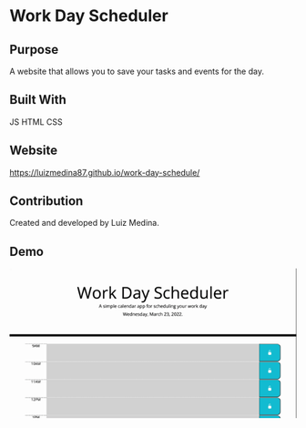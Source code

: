 # Work Day Scheduler

## Purpose
A website that allows you to save your tasks and events for the day.

## Built With
JS
HTML
CSS

## Website
https://luizmedina87.github.io/work-day-schedule/

## Contribution
Created and developed by Luiz Medina.

## Demo

![alt text](https://github.com/luizmedina87/work-day-schedule/blob/main/assets/gif/work-day-scheduler.gif)

